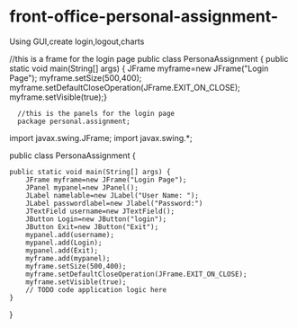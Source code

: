 # front-office-personal-assignment-
Using GUI,create login,logout,charts

//this is a frame for the login page
public class PersonaAssignment {
     public static void main(String[] args) {
        JFrame myframe=new JFrame("Login Page");
        myframe.setSize(500,400);
        myframe.setDefaultCloseOperation(JFrame.EXIT_ON_CLOSE);
        myframe.setVisible(true);}
        
       
      //this is the panels for the login page
      package personal.assignment;
import javax.swing.JFrame;
import javax.swing.*;

public class PersonaAssignment {

   
    public static void main(String[] args) {
        JFrame myframe=new JFrame("Login Page");
        JPanel mypanel=new JPanel();
        JLabel namelable=new JLabel("User Name: ");
        JLabel passwordlabel=new Jlabel("Password:")
        JTextField username=new JTextField();
        JButton Login=new JButton("login");
        JButton Exit=new JButton("Exit");
        mypanel.add(username);
        mypanel.add(Login);
        mypanel.add(Exit);
        myframe.add(mypanel);
        myframe.setSize(500,400);
        myframe.setDefaultCloseOperation(JFrame.EXIT_ON_CLOSE);
        myframe.setVisible(true);
        // TODO code application logic here
    }
    
}


         
